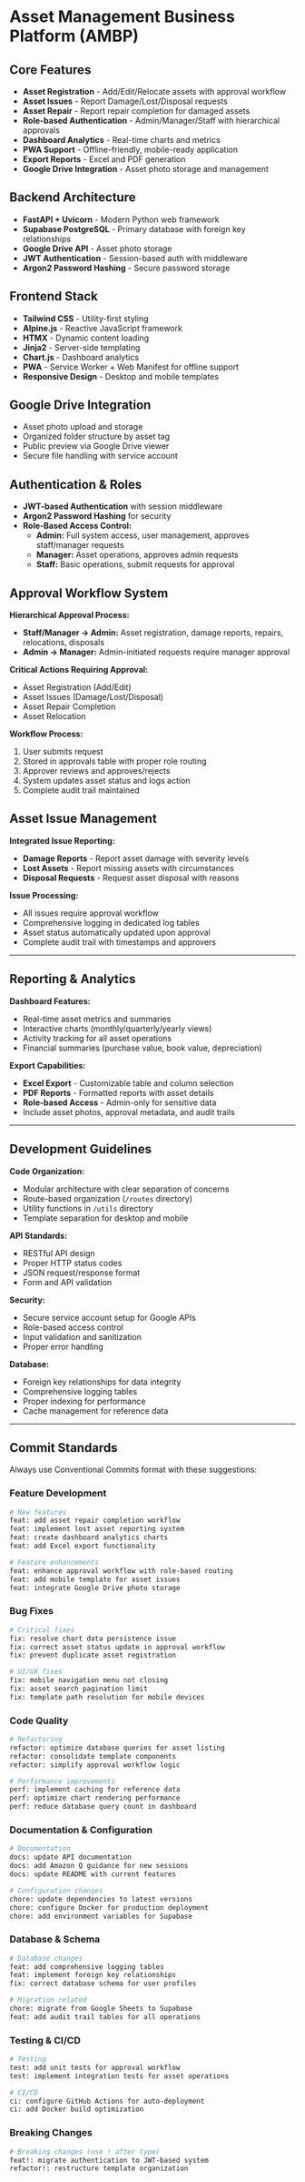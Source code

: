 # Asset Management Business Platform (AMBP)

## Core Features

- **Asset Registration** - Add/Edit/Relocate assets with approval workflow
- **Asset Issues** - Report Damage/Lost/Disposal requests
- **Asset Repair** - Report repair completion for damaged assets
- **Role-based Authentication** - Admin/Manager/Staff with hierarchical approvals
- **Dashboard Analytics** - Real-time charts and metrics
- **PWA Support** - Offline-friendly, mobile-ready application
- **Export Reports** - Excel and PDF generation
- **Google Drive Integration** - Asset photo storage and management

## Backend Architecture
- **FastAPI + Uvicorn** - Modern Python web framework
- **Supabase PostgreSQL** - Primary database with foreign key relationships
- **Google Drive API** - Asset photo storage
- **JWT Authentication** - Session-based auth with middleware
- **Argon2 Password Hashing** - Secure password storage

## Frontend Stack
- **Tailwind CSS** - Utility-first styling
- **Alpine.js** - Reactive JavaScript framework
- **HTMX** - Dynamic content loading
- **Jinja2** - Server-side templating
- **Chart.js** - Dashboard analytics
- **PWA** - Service Worker + Web Manifest for offline support
- **Responsive Design** - Desktop and mobile templates

## Google Drive Integration
- Asset photo upload and storage
- Organized folder structure by asset tag
- Public preview via Google Drive viewer
- Secure file handling with service account

## Authentication & Roles
- **JWT-based Authentication** with session middleware
- **Argon2 Password Hashing** for security
- **Role-Based Access Control:**
  - **Admin:** Full system access, user management, approves staff/manager requests
  - **Manager:** Asset operations, approves admin requests
  - **Staff:** Basic operations, submit requests for approval

## Approval Workflow System
**Hierarchical Approval Process:**
- **Staff/Manager → Admin:** Asset registration, damage reports, repairs, relocations, disposals
- **Admin → Manager:** Admin-initiated requests require manager approval

**Critical Actions Requiring Approval:**
- Asset Registration (Add/Edit)
- Asset Issues (Damage/Lost/Disposal)
- Asset Repair Completion
- Asset Relocation

**Workflow Process:**
1. User submits request
2. Stored in approvals table with proper role routing
3. Approver reviews and approves/rejects
4. System updates asset status and logs action
5. Complete audit trail maintained

## Asset Issue Management
**Integrated Issue Reporting:**
- **Damage Reports** - Report asset damage with severity levels
- **Lost Assets** - Report missing assets with circumstances
- **Disposal Requests** - Request asset disposal with reasons

**Issue Processing:**
- All issues require approval workflow
- Comprehensive logging in dedicated log tables
- Asset status automatically updated upon approval
- Complete audit trail with timestamps and approvers

---

## Reporting & Analytics
**Dashboard Features:**
- Real-time asset metrics and summaries
- Interactive charts (monthly/quarterly/yearly views)
- Activity tracking for all asset operations
- Financial summaries (purchase value, book value, depreciation)

**Export Capabilities:**
- **Excel Export** - Customizable table and column selection
- **PDF Reports** - Formatted reports with asset details
- **Role-based Access** - Admin-only for sensitive data
- Include asset photos, approval metadata, and audit trails

---

## Development Guidelines

**Code Organization:**
- Modular architecture with clear separation of concerns
- Route-based organization (`/routes` directory)
- Utility functions in `/utils` directory
- Template separation for desktop and mobile

**API Standards:**
- RESTful API design
- Proper HTTP status codes
- JSON request/response format
- Form and API validation

**Security:**
- Secure service account setup for Google APIs
- Role-based access control
- Input validation and sanitization
- Proper error handling

**Database:**
- Foreign key relationships for data integrity
- Comprehensive logging tables
- Proper indexing for performance
- Cache management for reference data

---

## Commit Standards

Always use Conventional Commits format with these suggestions:

### Feature Development
```bash
# New features
feat: add asset repair completion workflow
feat: implement lost asset reporting system
feat: create dashboard analytics charts
feat: add Excel export functionality

# Feature enhancements
feat: enhance approval workflow with role-based routing
feat: add mobile template for asset issues
feat: integrate Google Drive photo storage
```

### Bug Fixes
```bash
# Critical fixes
fix: resolve chart data persistence issue
fix: correct asset status update in approval workflow
fix: prevent duplicate asset registration

# UI/UX fixes
fix: mobile navigation menu not closing
fix: asset search pagination limit
fix: template path resolution for mobile devices
```

### Code Quality
```bash
# Refactoring
refactor: optimize database queries for asset listing
refactor: consolidate template components
refactor: simplify approval workflow logic

# Performance improvements
perf: implement caching for reference data
perf: optimize chart rendering performance
perf: reduce database query count in dashboard
```

### Documentation & Configuration
```bash
# Documentation
docs: update API documentation
docs: add Amazon Q guidance for new sessions
docs: update README with current features

# Configuration changes
chore: update dependencies to latest versions
chore: configure Docker for production deployment
chore: add environment variables for Supabase
```

### Database & Schema
```bash
# Database changes
feat: add comprehensive logging tables
feat: implement foreign key relationships
fix: correct database schema for user profiles

# Migration related
chore: migrate from Google Sheets to Supabase
feat: add audit trail tables for all operations
```

### Testing & CI/CD
```bash
# Testing
test: add unit tests for approval workflow
test: implement integration tests for asset operations

# CI/CD
ci: configure GitHub Actions for auto-deployment
ci: add Docker build optimization
```

### Breaking Changes
```bash
# Breaking changes (use ! after type)
feat!: migrate authentication to JWT-based system
refactor!: restructure template organization
```

